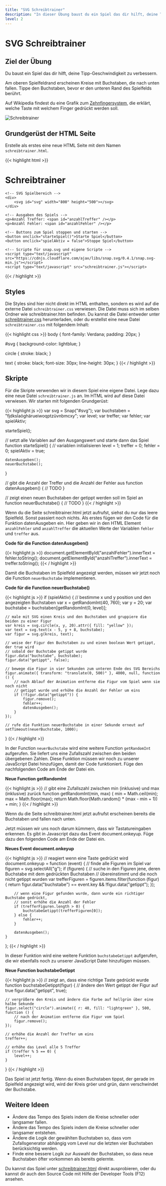 ```yaml
---
title: "SVG Schreibtrainer"
description: "In dieser Übung baust du ein Spiel das dir hilft, deine Tipp-Geschwindigkeit zu verbessern."
level: 2
---
```


# SVG Schreibtrainer

## Ziel der Übung

Du baust ein Spiel das dir hilft, deine Tipp-Geschwindigkeit zu verbessern.

Am oberen Spielfeldrand erscheinen Kreise mit Buchstaben, die nach unten fallen. Tippe den Buchstaben, bevor er den unteren 
Rand des Spielfelds berührt.

Auf Wikipedia findest du eine Grafik zum 
<a href="https://de.wikipedia.org/wiki/Zehnfingersystem#/media/File:QWERTZ-10Finger-Layout.svg" target="_blank">Zehnfingersystem</a>, die erklärt, welche Taste 
mit welchem Finger gedrückt werden soll.

![Schreibtrainer](images/schreibtrainer.png)

## Grundgerüst der HTML Seite

Erstelle als erstes eine neue HTML Seite mit dem Namen `schreibtrainer.html`.

{{< highlight html >}}
<!DOCTYPE html>
<html>

<head>
	<title>Schreibtrainer</title>
	<meta charset="utf-8" />
	<link rel="stylesheet" type="text/css" href="schreibtrainer.css">
</head>

<body>
	<h1>Schreibtrainer</h1>

	<!-- SVG Spielbereich -->
	<div>
		<svg id="svg" width="800" height="500"></svg>
	</div>

	<!-- Ausgaben des Spiels -->
	<p>Anzahl Treffer: <span id="anzahlTreffer" /></p>
	<p>Anzahl Fehler: <span id="anzahlFehler" /></p>

	<!-- Buttons zum Spiel stoppen und starten -->
	<button onclick="starteSpiel()">Starte Spiel</button>
	<button onclick="spielAktiv = false">Stoppe Spiel</button>

	<!-- Scripte für snap.svg und eigene Scripte -->
	<script type="text/javascript" src="https://cdnjs.cloudflare.com/ajax/libs/snap.svg/0.4.1/snap.svg-min.js"></script>
	<script type="text/javascript" src="schreibtrainer.js"></script>
</body>

</html>
{{< / highlight >}}

## Styles

Die Styles sind hier nicht direkt im HTML enthalten, sondern es wird auf die externe Datei `schreibtrainer.css` verwiesen. Die Datei muss sich im selben Ordner wie schreibtrainer.htm befinden. 
Du kannst die Datei entweder unter <a href="schreibtrainer.css">schreibtrainer.css</a> herunterladen, oder du erstellst eine neue Datei `schreibtrainer.css` mit folgendem Inhalt:

{{< highlight css >}}
body {
	font-family: Verdana;
	padding: 20px;
}

#svg {
	background-color: lightblue;
}

circle {
	stroke: black;
}

text {
	stroke: black;
	font-size: 30px;
	line-height: 30px;
}
{{< / highlight >}}

## Skripte

Für die Skripte verwenden wir in diesem Spiel eine eigene Datei. Lege dazu eine neue Datei `schreibtrainer.js` an. Im HTML wird auf diese Datei verwiesen. Wir starten 
mit folgenden Grundgerüst:

{{< highlight js >}}
var svg = Snap("#svg");
var buchstaben = "fjdkslaöghärueiwoqptzüvnbmcxy";
var level;
var treffer;
var fehler;
var spielAktiv;

starteSpiel();

// setzt alle Variablen auf den Ausgangswert und starte dann das Spiel
function starteSpiel() {
	// variablen initialisieren
	level = 1;
	treffer = 0;
	fehler = 0;
	spielAktiv = true;

	datenAusgeben();
	neuerBuchstabe();
}

// gibt die Anzahl der Treffer und die Anzahl der Fehler aus
function datenAusgeben() {
	// TODO
}

// zeigt einen neuen Buchstaben der getippt werden soll im Spiel an
function neuerBuchstabe() {
	// TODO
}
{{< / highlight >}}

Wenn du die Seite schreibtrainer.html jetzt aufrufst, siehst du nur das leere Spielfeld. Sonst passiert noch nichts. Als erstes fügen wir den Code 
für die Funktion datenAusgeben ein. Hier geben wir in den HTML Element `anzahlFehler` und `anzahlTreffer` die aktuellen Werte der Variablen `fehler` und `treffer` aus.

**Code für die Function datenAusgeben()**

{{< highlight js >}}
document.getElementById("anzahlFehler").innerText = fehler.toString();
document.getElementById("anzahlTreffer").innerText = treffer.toString();
{{< / highlight >}}

Damit die Buchstaben im Spielfeld angezeigt werden, müssen wir jetzt noch die Function `neuerBuchstabe` implementieren.

**Code für die Function neuerBuchstabe()**

{{< highlight js >}}
if (spielAktiv) {
	// bestimme x und y position und den angezeigten Buchstaben
	var x = getRandomInt(40, 760);
	var y = 20;
	var buchstabe = buchstaben[getRandomInt(0, level)];

	// male mit SVG einen Kreis und den Buchstaben und gruppiere die beiden zu einer Figur
	var kreis = svg.circle(x, y, 20).attr({ fill: "yellow" });
	var text = svg.text(x - 5, y + 8, buchstabe);
	var figur = svg.g(kreis, text);

	// weise der Figur den Buchstaben zu und einen boolean Wert getippt, der true wird
	// sobald der Buchstabe getippt wurde
	figur.data("buchstabe", buchstabe);
	figur.data("getippt", false);

	// bewege die Figur in vier Sekunden zum unteren Ende des SVG Bereichs
	figur.animate({ transform: "translate(0, 500)" }, 4000, null, function () {
		// nach Ablauf der Animation entferne die Figur vom Spiel wenn sie noch nicht
		// getippt wurde und erhöhe die Anzahl der Fehler um eins
		if (!figur.data("getippt")) {
			figur.remove();
			fehler++;
			datenAusgeben();
		}
	});

	// rufe die Funktion neuerBuchstabe in einer Sekunde erneut auf
	setTimeout(neuerBuchstabe, 1000);
}
{{< / highlight >}}

In der Function `neuerBuchstabe` wird eine weitere Function `getRandomInt` aufgerufen. Sie liefert uns eine Zufallszahl zwischen den beiden übergebenen Zahlen. 
Diese Funktion müssen wir noch zu unserer JavaScript Datei hinzufügen, damit der Code funktioniert. Füge den nachfolgenden Code am Ende der Datei ein.

**Neue Function getRandomInt**

{{< highlight js >}}
// gibt eine Zufallszahl zwischen min (inklusive) und max (inklusive) zurück 
function getRandomInt(min, max) {
	min = Math.ceil(min);
	max = Math.floor(max);
	return Math.floor(Math.random() * (max - min + 1)) + min;
}
{{< / highlight >}}

Wenn du die Seite schreibtrainer.html jetzt aufrufst erscheinen bereits die Buchstaben und fallen nach unten.

Jetzt müssen wir uns noch darum kümmern, dass wir Tastatureingaben erkennen. Es gibt in Javascript dazu das Event document.onkeyup. Füge dazu den 
folgenden Code am Ende der Datei ein.

**Neues Event document.onkeyup**

{{< highlight js >}}
// reagiert wenn eine Taste gedrückt wird
document.onkeyup = function (event) {
	// finde alle Figuren im Spiel
	var figuren = svg.selectAll("g");
	if (figuren) {
		// suche in den Figuren jene, deren Buchstabe mit dem gedrückten Buchstaben 
		// übereinstimmt und die noch nicht getippt wurden
		var trefferFiguren = figuren.items.filter(function (figur) {
			return figur.data("buchstabe") == event.key && !figur.data("getippt");
		});

		// wenn eine Figur gefunden wurde, dann wurde ein richtiger Buchstabe gedrückt,
		// sonst erhöhe die Anzahl der Fehler
		if (trefferFiguren.length > 0) {
			buchstabeGetippt(trefferFiguren[0]);
		} else {
			fehler++;
		}

		datenAusgeben();
	}
};
{{< / highlight >}}

In dieser Funktion wird eine weitere Funktion `buchstabeGetippt` aufgerufen, die wir ebenfalls noch zu unserer JavaScript Datei hinzufügen müssen.

**Neue Function buchstabeGetippt**

{{< highlight js >}}
// zeigt an, dass eine richtige Taste gedrückt wurde
function buchstabeGetippt(figur) {
	// ändere den Wert getippt der Figur auf true
	figur.data("getippt", true);

	// vergrößere den Kreis und ändere die Farbe auf hellgrün über eine halbe Sekunde
	figur.select("circle").animate({ r: 40, fill: "lightgreen" }, 500, function () {
		// nach der Animation entferne die Figur vom Spiel
		figur.remove();
	});

	// erhöhe die Anzahl der Treffer um eins
	treffer++;

	// erhöhe das Level alle 5 Treffer
	if (treffer % 5 == 0) {
		level++;
	}
}
{{< / highlight >}}

Das Spiel ist jetzt fertig. Wenn du einen Buchstaben tippst, der gerade im Spielfeld angezeigt wird, wird der Kreis gröer und grün, dann verschwindet 
der Buchstabe.

## Weitere Ideen

- Ändere das Tempo des Spiels indem die Kreise schneller oder langsamer fallen.
- Ändere das Tempo des Spiels indem die Kreise schneller oder langsamer entstehen.
- Ändere die Logik der gewählten Buchstaben so, dass vom Zufallsgenerator abhängig vom Level nur die letzten vier Buchstaben berücksichtig werden.
- Finde eine bessere Logik zur Auswahl der Buchstaben, so dass neue Buchstaben öfter vorkommen als bereits gelernte.

Du kannst das Spiel unter <a href="schreibtrainer.html" target="_blank">schreibtrainer.html</a> direkt ausprobieren, 
oder du kannst dir auch den Source Code mit Hilfe der Developer Tools (F12) ansehen.